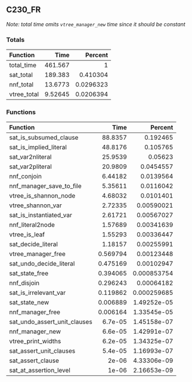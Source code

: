 ## C230_FR

*Note: total time omits `vtree_manager_new` time since it should be constant*

### Totals

| Function    |      Time |   Percent |
|:------------|----------:|----------:|
| total_time  | 461.567   | 1         |
| sat_total   | 189.383   | 0.410304  |
| nnf_total   |  13.6773  | 0.0296323 |
| vtree_total |   9.52645 | 0.0206394 |

### Functions

| Function                     |      Time |     Percent |
|:-----------------------------|----------:|------------:|
| sat_is_subsumed_clause       | 88.8357   | 0.192465    |
| sat_is_implied_literal       | 48.8176   | 0.105765    |
| sat_var2nliteral             | 25.9539   | 0.05623     |
| sat_var2pliteral             | 20.9809   | 0.0454557   |
| nnf_conjoin                  |  6.44182  | 0.0139564   |
| nnf_manager_save_to_file     |  5.35611  | 0.0116042   |
| vtree_is_shannon_node        |  4.68032  | 0.0101401   |
| vtree_shannon_var            |  2.72335  | 0.00590021  |
| sat_is_instantiated_var      |  2.61721  | 0.00567027  |
| nnf_literal2node             |  1.57689  | 0.00341639  |
| vtree_is_leaf                |  1.55293  | 0.00336447  |
| sat_decide_literal           |  1.18157  | 0.00255991  |
| vtree_manager_free           |  0.569794 | 0.00123448  |
| sat_undo_decide_literal      |  0.475169 | 0.00102947  |
| sat_state_free               |  0.394065 | 0.000853754 |
| nnf_disjoin                  |  0.296243 | 0.00064182  |
| sat_is_irrelevant_var        |  0.119862 | 0.000259685 |
| sat_state_new                |  0.006889 | 1.49252e-05 |
| nnf_manager_free             |  0.006164 | 1.33545e-05 |
| sat_undo_assert_unit_clauses |  6.7e-05  | 1.45158e-07 |
| nnf_manager_new              |  6.6e-05  | 1.42991e-07 |
| vtree_print_widths           |  6.2e-05  | 1.34325e-07 |
| sat_assert_unit_clauses      |  5.4e-05  | 1.16993e-07 |
| sat_assert_clause            |  2e-06    | 4.33306e-09 |
| sat_at_assertion_level       |  1e-06    | 2.16653e-09 |
